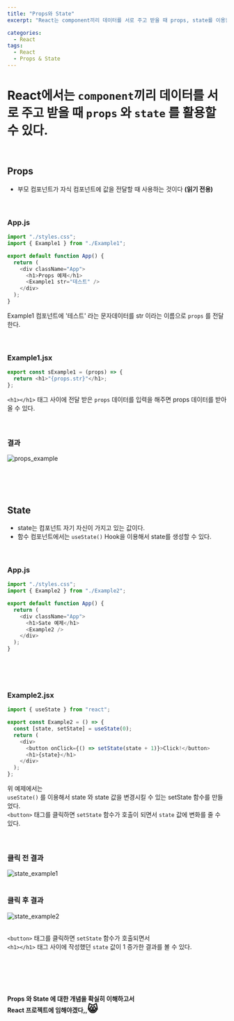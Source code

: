 ```yaml
---
title: "Props와 State"
excerpt: "React는 component끼리 데이터를 서로 주고 받을 때 props, state를 이용할 수 있다."

categories:
  - React
tags:
  - React
  - Props & State
---
```


# React에서는 `component`끼리 데이터를 서로 주고 받을 때 `props` 와 `state` 를 활용할 수 있다.<br><br>

## Props

- 부모 컴포넌트가 자식 컴포넌트에 값을 전달할 때 사용하는 것이다 <strong>(읽기 전용)</strong><br><br><br>

### App.js

```javascript
import "./styles.css";
import { Example1 } from "./Example1";

export default function App() {
  return (
    <div className="App">
      <h1>Props 예제</h1>
      <Example1 str="테스트" />
    </div>
  );
}
```

Example1 컴포넌트에 '테스트' 라는 문자데이터를 str 이라는 이름으로 `props` 를 전달한다.
<br><br><br>

### Example1.jsx

```javascript
export const sExample1 = (props) => {
  return <h1>"{props.str}"</h1>;
};
```

`<h1></h1>` 태그 사이에 전달 받은 `props` 데이터를 입력을 해주면 props 데이터를 받아올 수 있다.
<br><br><br>

### 결과

![props_example](https://user-images.githubusercontent.com/76745621/148658183-462517c4-050a-4c8e-a5fa-247d2d00606a.png)
<br><br><br><br><br>

## State

- state는 컴포넌트 자기 자신이 가지고 있는 값이다.<br>
- 함수 컴포넌트에서는 `useState()` Hook을 이용해서 state를 생성할 수 있다.
  <br><br><br>

### App.js

```javascript
import "./styles.css";
import { Example2 } from "./Example2";

export default function App() {
  return (
    <div className="App">
      <h1>Sate 예제</h1>
      <Example2 />
    </div>
  );
}
```

<br><br><br>

### Example2.jsx

```javascript
import { useState } from "react";

export const Example2 = () => {
  const [state, setState] = useState(0);
  return (
    <div>
      <button onClick={() => setState(state + 1)}>Click!</button>
      <h1>{state}</h1>
    </div>
  );
};
```

위 예제에서는<br>
`useState()` 를 이용해서 state 와 state 값을 변경시킬 수 있는 setState 함수를 만들었다. <br>
`<button>` 태그를 클릭하면 `setState` 함수가 호출이 되면서 `state` 값에 변화를 줄 수 있다.
<br><br><br>

### 클릭 전 결과

![state_example1](https://user-images.githubusercontent.com/76745621/148658219-1b3fc514-ad32-44a5-8398-12b9d10d3b50.png)
<br><br>

### 클릭 후 결과

![state_example2](https://user-images.githubusercontent.com/76745621/148658235-09593b3e-a9e2-4866-93ad-5ac13ba7ea31.png)
<br><br>

`<button>` 태그를 클릭하면 `setState` 함수가 호출되면서<br> `<h1></h1>` 태그 사이에 작성했던 `state` 값이 1 증가한 결과를 볼 수 있다.
<br><br><br><br><br><br>

<b>Props 와 State 에 대한 개념을 확실히 이해하고서<br>
React 프로젝트에 임해야겠다,,<span style="font-size: 23px">😸</span> </br>
